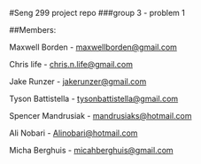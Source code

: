 #Seng 299 project repo
###group 3 - problem 1

##Members:

Maxwell Borden - maxwellborden@gmail.com

Chris life - chris.n.life@gmail.com

Jake Runzer - jakerunzer@gmail.com

Tyson Battistella - tysonbattistella@gmail.com

Spencer Mandrusiak - mandrusiaks@hotmail.com

Ali Nobari - Alinobari@hotmail.com

Micha Berghuis - micahberghuis@gmail.com
